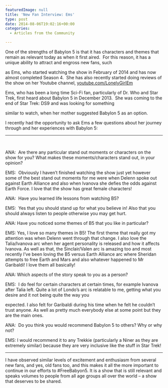 ```yaml
---
featuredImage: null
title: 'New Fan Interview: Ems'
type: post
date: 2014-08-06T19:02:16+00:00
categories:
  - Articles from the Community

---
```

One of the strengths of Babylon 5 is that it has characters and themes that remain as relevant today as when it first aired.  For this reason, it has a unique ability to attract and engross new fans, such

as Ems, who started watching the show in February of 2014 and has now almost completed Season 4.  She has also recently started doing reviews of the show on her Youtube channel, <a href="http://www.youtube.com/user/LonelyGirlEm" target="_blank">youtube.com/LonelyGirlEm</a>

<div class="ResponsiveIframeWrapper">
</div>

Ems, who has been a long time Sci-Fi fan, particularly of Dr. Who and Star Trek, first heard about Babylon 5 in December 2013.  She was coming to the end of Star Trek: DS9 and was looking for something

similar to watch, when her mother suggested Babylon 5 as an option.

I recently had the opportunity to ask Ems a few questions about her journey through and her experiences with Babylon 5:

* * *

&nbsp;

ANA:  Are there any particular stand out moments or characters on the show for you? What makes these moments/characters stand out, in your opinion?

EMS:  Obviously I haven&#8217;t finished watching the show just yet however some of the best stand out moments for me were when Delenn spoke out against Earth Alliance and also when Ivanova she defies the odds against Earth Force. I love that the show has great female characters!

ANA:  Have you learned life lessons from watching B5?

EMS:  Yes that you should stand up for what you believe in! Also that you should always listen to people otherwise you may get hurt.

ANA: Have you noticed some themes of B5 that you like in particular?

EMS: Yes, I love so many themes in B5! The first theme that really got my attention was when Delenn went through that change. I also love the Talia/Ivanova arc when her agent personality is released and how it affects Ivanova. As well as that, the Sinclair/Valen arc is amazing too and most recently I&#8217;ve been loving the B5 versus Earth Alliance arc where Sheridan attempts to free Earth and Mars and also whatever happened to Mr Garibaldi! I love them all basically!

ANA: Which aspects of the story speak to you as a person?

EMS:  I do feel for certain characters at certain times, for example Ivanova after Talia left. Quite a lot of Londo&#8217;s arc is relatable to me, getting what you desire and it not being quite the way you

expected. I also felt for Garibaldi during his time when he felt he couldn&#8217;t trust anyone. As well as pretty much everybody else at some point but they are the main ones.

ANA:  Do you think you would recommend Babylon 5 to others? Why or why not?

EMS: I would recommend it to any Trekkie (particularly a Niner as they are extremely similar) because they are very inclusive like the stuff in Star Trek!

* * *

I have observed similar levels of excitement and enthusiasm from several new fans, and yes, old fans too, and this makes it all the more important to continue in our efforts to #FreeBabyon5. It is a show that is still relevant and speaks volumes to people from all age groups all over the world &#8211; a show that deserves to be shared.
